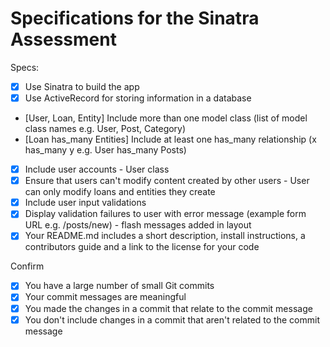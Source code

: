 # Specifications for the Sinatra Assessment

Specs:
- [x] Use Sinatra to build the app
- [x] Use ActiveRecord for storing information in a database
- [User, Loan, Entity] Include more than one model class (list of model class names e.g. User, Post, Category)
- [Loan has_many Entities] Include at least one has_many relationship (x has_many y e.g. User has_many Posts)
- [x] Include user accounts - User class
- [x] Ensure that users can't modify content created by other users - User can only modify loans and entities they create
- [x] Include user input validations
- [x] Display validation failures to user with error message (example form URL e.g. /posts/new) - flash messages added in layout
- [x] Your README.md includes a short description, install instructions, a contributors guide and a link to the license for your code 

Confirm
- [x] You have a large number of small Git commits
- [x] Your commit messages are meaningful
- [x] You made the changes in a commit that relate to the commit message
- [x] You don't include changes in a commit that aren't related to the commit message
